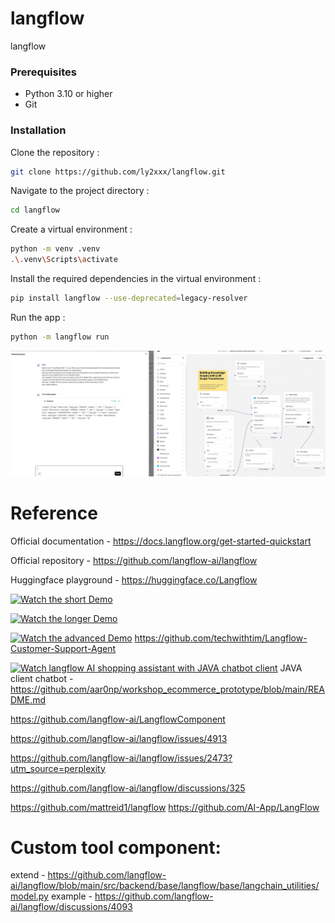 # langflow
langflow

### Prerequisites
- Python 3.10 or higher
- Git

### Installation
Clone the repository :
```bash
git clone https://github.com/ly2xxx/langflow.git
```

Navigate to the project directory :
```bash
cd langflow
```

Create a virtual environment :
```bash
python -m venv .venv
.\.venv\Scripts\activate
```

Install the required dependencies in the virtual environment :
```bash
pip install langflow --use-deprecated=legacy-resolver
```

Run the app :
```bash
python -m langflow run
```

![Structured Data Extraction flow](Gallery/Ollama%20structured%20data%20extraction%202024-12-27%20200336.png)


# Reference
Official documentation - https://docs.langflow.org/get-started-quickstart

Official repository - https://github.com/langflow-ai/langflow 

Huggingface playground - https://huggingface.co/Langflow

<!-- Demo - https://www.youtube.com/watch?v=xD43xUC_LWI&t=172s -->
[![Watch the short Demo](https://img.youtube.com/vi/xD43xUC_LWI/maxresdefault.jpg)](https://www.youtube.com/watch?v=xD43xUC_LWI)

[![Watch the longer Demo](https://img.youtube.com/vi/RWo4GDTZIsE/hqdefault.jpg)](https://youtu.be/RWo4GDTZIsE)

[![Watch the advanced Demo](https://img.youtube.com/vi/QmUsG_3wHPg/hqdefault.jpg)](https://youtu.be/QmUsG_3wHPg)
https://github.com/techwithtim/Langflow-Customer-Support-Agent

[![Watch langflow AI shopping assistant with JAVA chatbot client](https://img.youtube.com/vi/Nyg8-8f-ScQ/hqdefault.jpg)](https://m.youtube.com/watch?v=Nyg8-8f-ScQ)
JAVA client chatbot - https://github.com/aar0np/workshop_ecommerce_prototype/blob/main/README.md

https://github.com/langflow-ai/LangflowComponent

https://github.com/langflow-ai/langflow/issues/4913 

https://github.com/langflow-ai/langflow/issues/2473?utm_source=perplexity

https://github.com/langflow-ai/langflow/discussions/325

https://github.com/mattreid1/langflow
https://github.com/AI-App/LangFlow

# Custom tool component:
extend - 
https://github.com/langflow-ai/langflow/blob/main/src/backend/base/langflow/base/langchain_utilities/model.py
example -
https://github.com/langflow-ai/langflow/discussions/4093


